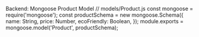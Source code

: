  Backend: Mongoose Product Model
// models/Product.js
 const mongoose = require('mongoose');
 const productSchema = new mongoose.Schema({
  name: String,
  price: Number,
  ecoFriendly: Boolean,
 });
 module.exports = mongoose.model('Product', productSchema);
